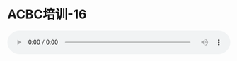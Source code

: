 # ACBC培训-16

<audio style="width: 100%;" preload="false" controls controlslist="nodownload"><source src="//cdn.wechat.edu.pl/audio/mp3/old/12144.mp3" type="audio/mpeg">Your browser does not support the audio element.</audio>


